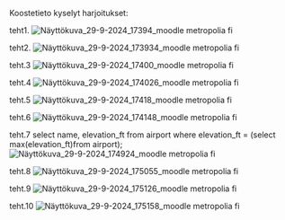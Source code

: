 Koostetieto kyselyt harjoitukset:

teht1.
![Näyttökuva_29-9-2024_17394_moodle metropolia fi](https://github.com/user-attachments/assets/14aabbc4-9230-45e5-b3d5-1b3b32d8b92d)

teht2.
![Näyttökuva_29-9-2024_173934_moodle metropolia fi](https://github.com/user-attachments/assets/27eb167f-e6d9-46d7-954d-0bd06635ba72)

teht.3
![Näyttökuva_29-9-2024_17400_moodle metropolia fi](https://github.com/user-attachments/assets/a76a0132-32e5-4eb5-8d1d-84e142bef580)

teht.4
![Näyttökuva_29-9-2024_174026_moodle metropolia fi](https://github.com/user-attachments/assets/a3c60f17-c503-4578-89a0-9ae18c199b90)

teht.5
![Näyttökuva_29-9-2024_17418_moodle metropolia fi](https://github.com/user-attachments/assets/c9620cae-f9e0-4e66-b891-e3a7099de706)

teht.6
![Näyttökuva_29-9-2024_174148_moodle metropolia fi](https://github.com/user-attachments/assets/03874de7-856e-49cc-967d-9c99ca1b1c6e)

teht.7
select name, elevation_ft from airport where elevation_ft = (select max(elevation_ft)from airport);
 ![Näyttökuva_29-9-2024_174924_moodle metropolia fi](https://github.com/user-attachments/assets/210ed4ff-eb02-44fd-a2a0-894a4ae9557a)

teht.8
![Näyttökuva_29-9-2024_175055_moodle metropolia fi](https://github.com/user-attachments/assets/72d38eaa-ffa6-44fe-afcf-86c73eb6b1f6)

teht.9
![Näyttökuva_29-9-2024_175126_moodle metropolia fi](https://github.com/user-attachments/assets/f610cb60-0dd0-4c9f-ba6c-bbc676f57eff)

teht.10
![Näyttökuva_29-9-2024_175158_moodle metropolia fi](https://github.com/user-attachments/assets/a0ada506-c7ad-4b8c-a591-1ae58be1ebf6)

